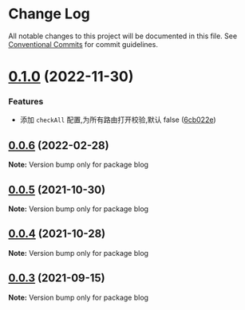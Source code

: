 # Change Log

All notable changes to this project will be documented in this file.
See [Conventional Commits](https://conventionalcommits.org) for commit guidelines.

# [0.1.0](https://github.com/alphawq/vuepress-plugin-posts-encrypt/compare/v0.0.6...v0.1.0) (2022-11-30)


### Features

* 添加 `checkAll` 配置,为所有路由打开校验,默认 false ([6cb022e](https://github.com/alphawq/vuepress-plugin-posts-encrypt/commit/6cb022e2a21332d2ca122dfe68cdf89ccf14c183))





## [0.0.6](https://github.com/alphawq/vuepress-plugin-posts-encrypt/compare/v0.0.5...v0.0.6) (2022-02-28)

**Note:** Version bump only for package blog





## [0.0.5](https://github.com/alphawq/vuepress-plugin-posts-encrypt/compare/v0.0.4...v0.0.5) (2021-10-30)

**Note:** Version bump only for package blog





## [0.0.4](https://github.com/alphawq/vuepress-plugin-posts-encrypt/compare/v0.0.3...v0.0.4) (2021-10-28)

**Note:** Version bump only for package blog





## [0.0.3](https://github.com/alphawq/vuepress-plugin-posts-encrypt/compare/v0.0.2...v0.0.3) (2021-09-15)

**Note:** Version bump only for package blog

